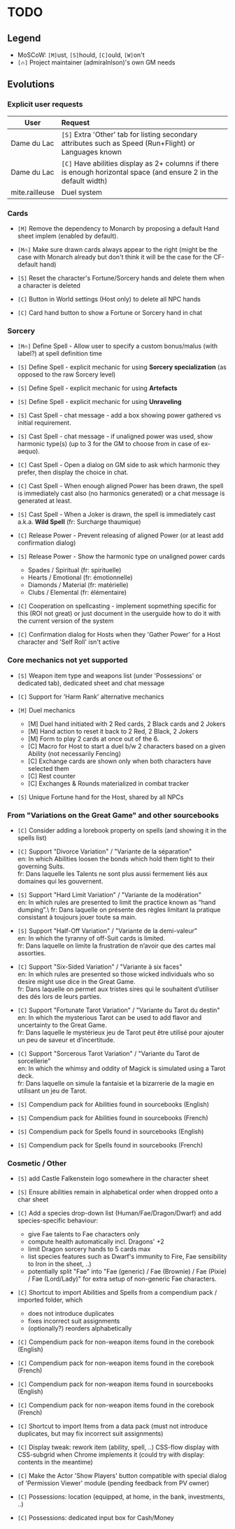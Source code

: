 # TODO

## Legend
+ MoSCoW: `[M]`ust, `[S]`hould, `[C]`ould, `[W]`on't
+ `[🔥]` Project maintainer (admiralnlson)'s own GM needs

## Evolutions

### Explicit user requests

| User | Request |
|------|:--------|
| Dame du Lac | `[S]` Extra 'Other' tab for listing secondary attributes such as Speed (Run+Flight) or Languages known |
| Dame du Lac | `[C]` Have abilities display as 2+ columns if there is enough horizontal space (and ensure 2 in the default width) |
| mite.railleuse | Duel system |

### Cards

+ `[M]` Remove the dependency to Monarch by proposing a default Hand sheet implem (enabled by default).

+ `[M🔥]` Make sure drawn cards always appear to the right (might be the case with Monarch already but don't think it will be the case for the CF-default hand)

+ `[S]` Reset the character's Fortune/Sorcery hands and delete them when a character is deleted

+ `[C]` Button in World settings (Host only) to delete all NPC hands

+ `[C]` Card hand button to show a Fortune or Sorcery hand in chat

### Sorcery

+ `[M🔥]` Define Spell - Allow user to specify a custom bonus/malus (with label?) at spell definition time
+ `[S]` Define Spell - explicit mechanic for using **Sorcery specialization** (as opposed to the raw Sorcery level)
+ `[S]` Define Spell - explicit mechanic for using **Artefacts**
+ `[S]` Define Spell - explicit mechanic for using **Unraveling**

+ `[S]` Cast Spell - chat message - add a box showing power gathered vs initial requirement.
+ `[S]` Cast Spell - chat message - if unaligned power was used, show harmonic type(s) (up to 3 for the GM to choose from in case of ex-aequo).
+ `[C]` Cast Spell - Open a dialog on GM side to ask which harmonic they prefer, then display the choice in chat.
+ `[C]` Cast Spell - When enough aligned Power has been drawn, the spell is immediately cast also (no harmonics generated) or a chat message is generated at least.
+ `[S]` Cast Spell - When a Joker is drawn, the spell is immediately cast a.k.a. **Wild Spell** (fr: Surcharge thaumique)

+ `[C]` Release Power - Prevent releasing of aligned Power (or at least add confirmation dialog)
+ `[S]` Release Power - Show the harmonic type on unaligned power cards
  + Spades / Spiritual (fr: spirituelle)
  + Hearts / Emotional (fr: émotionnelle)
  + Diamonds / Material (fr: matérielle)
  + Clubs / Elemental (fr: élémentaire)

+ `[C]` Cooperation on spellcasting - implement sopmething specific for this (ROI not great) or just document in the userguide how to do it with the current version of the system

+ `[C]` Confirmation dialog for Hosts when they 'Gather Power' for a Host character and 'Self Roll' isn't active

### Core mechanics not yet supported

+ `[S]` Weapon item type and weapons list (under 'Possessions' or dedicated tab), dedicated sheet and chat message
+ `[C]` Support for 'Harm Rank' alternative mechanics

+ `[M]` Duel mechanics
  + [M] Duel hand initiated with 2 Red cards, 2 Black cards and 2 Jokers
  + [M] Hand action to reset it back to 2 Red, 2 Black, 2 Jokers
  + [M] Form to play 2 cards at once out of the 6.
  + [C] Macro for Host to start a duel b/w 2 characters based on a given Ability (not necessarily Fencing)
  + [C] Exchange cards are shown only when both characters have selected them
  + [C] Rest counter
  + [C] Exchanges & Rounds materialized in combat tracker
+ `[S]` Unique Fortune hand for the Host, shared by all NPCs

### From "Variations on the Great Game" and other sourcebooks

+ `[C]` Consider adding a lorebook property on spells (and showing it in the spells list)

+ `[C]` Support "Divorce Variation" / "Variante de la séparation"\
        en: In which Abilities loosen the bonds which hold them tight to their governing Suits.\
        fr: Dans laquelle les Talents ne sont plus aussi fermement liés aux domaines qui les gouvernent.

+ `[S]` Support "Hard Limit Variation" / "Variante de la modération"\
        en: In which rules are presented to limit the practice known as “hand dumping”.\ 
        fr: Dans laquelle on présente des règles limitant la pratique consistant à toujours jouer toute sa main.

+ `[S]` Support "Half-Off Variation" / "Variante de la demi-valeur"\
        en: In which the tyranny of off-Suit cards is limited.\
        fr: Dans laquelle on limite la frustration de n’avoir que des cartes mal assorties.

+ `[C]` Support "Six-Sided Variation" / "Variante à six faces"\
        en: In which rules are presented so those wicked individuals who so desire might use dice in the Great Game.\
        fr: Dans laquelle on permet aux tristes sires qui le souhaitent d’utiliser des dés lors de leurs parties.

+ `[C]` Support "Fortunate Tarot Variation" / "Variante du Tarot du destin"\
        en: In which the mysterious Tarot can be used to add flavor and uncertainty to the Great Game.\
        fr: Dans laquelle le mystérieux jeu de Tarot peut être utilisé pour ajouter un peu de saveur et d’incertitude.

+ `[C]` Support "Sorcerous Tarot Variation" / "Variante du Tarot de sorcellerie"\
        en: In which the whimsy and oddity of Magick is simulated using a Tarot deck.\
        fr: Dans laquelle on simule la fantaisie et la bizarrerie de la magie en utilisant un jeu de Tarot.

+ `[S]` Compendium pack for Abilities found in sourcebooks (English)
+ `[S]` Compendium pack for Abilities found in sourcebooks (French)

+ `[S]` Compendium pack for Spells found in sourcebooks (English)
+ `[S]` Compendium pack for Spells found in sourcebooks (French)

### Cosmetic / Other

+ `[S]` add Castle Falkenstein logo somewhere in the character sheet

+ `[S]` Ensure abilities remain in alphabetical order when dropped onto a char sheet

+ `[C]` Add a species drop-down list (Human/Fae/Dragon/Dwarf) and add species-specific behaviour:
  + give Fae talents to Fae characters only
  + compute health automatically incl. Dragons' +2
  + limit Dragon sorcery hands to 5 cards max
  + list species features such as Dwarf's immunity to Fire, Fae sensibility to Iron in the sheet, ..)
  + potentially split "Fae" into "Fae (generic) / Fae (Brownie) / Fae (Pixie) / Fae (Lord/Lady)" for extra setup of non-generic Fae characters.

+ `[C]` Shortcut to import Abilities and Spells from a compendium pack / imported folder, which
  + does not introduce duplicates
  + fixes incorrect suit assignments
  + (optionally?) reorders alphabetically

+ `[C]` Compendium pack for non-weapon items found in the corebook (English)
+ `[C]` Compendium pack for non-weapon items found in the corebook (French)
+ `[C]` Compendium pack for non-weapon items found in sourcebooks (English)
+ `[C]` Compendium pack for non-weapon items found in the corebook (French)
+ `[C]` Shortcut to import Items from a data pack (must not introduce duplicates, but may fix incorrect suit assignments)

+ `[C]` Display tweak: rework item (ability, spell, ..) CSS-flow display with CSS-subgrid when Chrome implements it (could try with display: contents in the meantime)

+ `[C]` Make the Actor 'Show Players' button compatible with special dialog of 'Permission Viewer' module (pending feedback from PV owner)


+ `[C]` Possessions: location (equipped, at home, in the bank, investments, ..)
+ `[C]` Possessions: dedicated input box for Cash/Money
